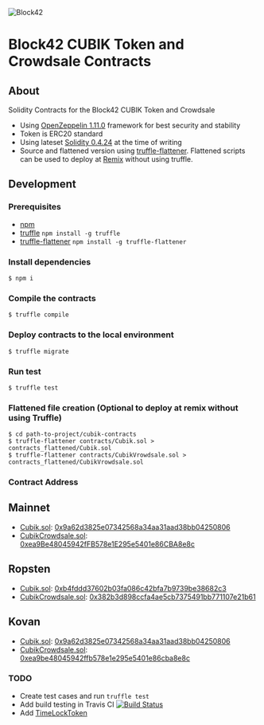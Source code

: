 ![Block42](http://assets.block42.world/images/icons/block42_logo_200.png)

# Block42 CUBIK Token and Crowdsale Contracts

## About

Solidity Contracts for the Block42 CUBIK Token and Crowdsale

- Using [OpenZeppelin 1.11.0](https://github.com/OpenZeppelin/openzeppelin-solidity) framework for best security and stability
- Token is ERC20 standard
- Using lateset [Solidity 0.4.24](http://solidity.readthedocs.io/en/v0.4.24/) at the time of writing
- Source and flattened version using [truffle-flattener](https://github.com/alcuadrado/truffle-flattener). Flattened scripts can be used to deploy at [Remix](http://remix.ethereum.org) without using truffle.

## Development

### Prerequisites
- [npm](https://docs.npmjs.com/cli/install)
- [truffle](https://github.com/trufflesuite/truffle) `npm install -g truffle`
- [truffle-flattener](https://www.npmjs.com/package/truffle-flattener) `npm install -g truffle-flattener`

### Install dependencies
`$ npm i`

### Compile the contracts
`$ truffle compile`

### Deploy contracts to the local environment
`$ truffle migrate`

### Run test
`$ truffle test`

### Flattened file creation (Optional to deploy at remix without using Truffle)

```
$ cd path-to-project/cubik-contracts
$ truffle-flattener contracts/Cubik.sol > contracts_flattened/Cubik.sol
$ truffle-flattener contracts/CubikVrowdsale.sol > contracts_flattened/CubikVrowdsale.sol
```

### Contract Address
## Mainnet
- [Cubik.sol](contracts_flattened/Cubik.sol): [0x9a62d3825e07342568a34aa31aad38bb04250806](https://etherscan.io/address/0x9a62d3825e07342568a34aa31aad38bb04250806)
- [CubikCrowdsale.sol](contracts_flattened/CubikCrowdsale.sol): [0xea9Be48045942fFB578e1E295e5401e86CBA8e8c](https://etherscan.io/address/0xea9Be48045942fFB578e1E295e5401e86CBA8e8c)
## Ropsten
- [Cubik.sol](contracts_flattened/Cubik.sol): [0xb4fddd37602b03fa086c42bfa7b9739be38682c3](https://ropsten.etherscan.io/address/0xb4fddd37602b03fa086c42bfa7b9739be38682c3)
- [CubikCrowdsale.sol](contracts_flattened/CubikCrowdsale.sol): [0x382b3d898ccfa4ae5cb7375491bb771107e21b61](https://ropsten.etherscan.io/address/0x382b3d898ccfa4ae5cb7375491bb771107e21b61)
## Kovan
- [Cubik.sol](contracts_flattened/Cubik.sol): [0x9a62d3825e07342568a34aa31aad38bb04250806](https://kovan.etherscan.io/address/0x9a62d3825e07342568a34aa31aad38bb04250806)
- [CubikCrowdsale.sol](contracts_flattened/CubikCrowdsale.sol): [0xea9be48045942ffb578e1e295e5401e86cba8e8c](https://kovan.etherscan.io/address/0xea9be48045942ffb578e1e295e5401e86cba8e8c)

### TODO
- Create test cases and run `truffle test`
- Add build testing in Travis CI
[![Build Status](https://travis-ci.org/block42world/cubik-contracts.svg?branch=master)](https://travis-ci.org/block42world/cubik-contracts)
- Add [TimeLockToken](https://github.com/OpenZeppelin/openzeppelin-solidity/blob/master/contracts/token/ERC20/TokenTimelock.sol)
